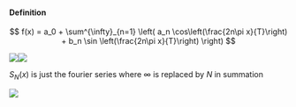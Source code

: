 #### Definition
$$ f(x) = a_0 + \sum^{\infty}_{n=1} \left( a_n \cos\left(\frac{2n\pi x}{T}\right) + b_n \sin \left(\frac{2n\pi x}{T}\right) \right) $$

![](1654385570.png)![](1654385588.png)

$S_N(x)$ is just the fourier series where $\infty$ is replaced by $N$ in summation


![](1654992457.png)